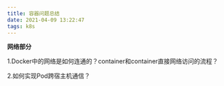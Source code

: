 ```yaml
---
title: 容器问题总结
date: 2021-04-09 13:22:47
tags: k8s
---
```


**网络部分**

1.Docker中的网络是如何连通的？container和container直接网络访问的流程？

2.如何实现Pod跨宿主机通信？

